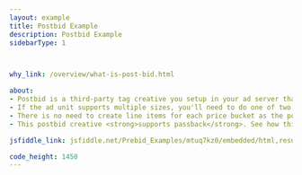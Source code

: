 ```yaml
---
layout: example
title: Postbid Example
description: Postbid Example
sidebarType: 1



why_link: /overview/what-is-post-bid.html

about: 
- Postbid is a third-party tag creative you setup in your ad server that loads the whole Prebid.js package. Create a line item in the ad server targeting each ad unit on your page. The <strong>creative will contain the code below</strong>.
- If the ad unit supports multiple sizes, you'll need to do one of two things -- either create a Postbid creative for each desired size with that size hardcoded in the PBJS adunit, or use ad server macros to pass the size through to the creative. e.g. in GAM, there are HEIGHT and WIDTH macros. 
- There is no need to create line items for each price bucket as the postbid creative is served after the ad server has chosen the line item. 
- This postbid creative <strong>supports passback</strong>. See how this works below.

jsfiddle_link: jsfiddle.net/Prebid_Examples/mtuq7kz0/embedded/html,result

code_height: 1450
---
```

